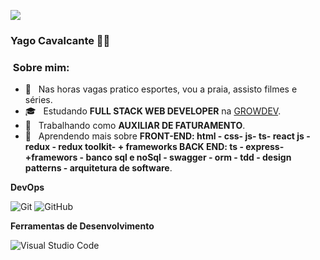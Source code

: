 
![](https://komarev.com/ghpvc/?username=VanessaSwerts&color=006bed)

<h3> Yago Cavalcante 👱‍♂️ </h3>
<h3>&nbsp;Sobre mim:</h3>

- 🥇 &nbsp; Nas horas vagas pratico esportes, vou a praia, assisto filmes e séries.
- 🎓 &nbsp; Estudando **FULL STACK WEB DEVELOPER** na <a href="[link da sua faculdade](https://www.growdev.com.br/)">GROWDEV</a>.
- 💼 &nbsp; Trabalhando como **AUXILIAR DE FATURAMENTO**.
- 🌱 &nbsp; Aprendendo mais sobre **FRONT-END: html - css- js- ts- react js - redux - redux toolkit- + frameworks
BACK END: ts - express- +framewors - banco sql e noSql - swagger - orm - tdd - design patterns - arquitetura de software**.


**DevOps**

  ![Git](https://img.shields.io/badge/-Git-333333?style=flat&logo=git)
  ![GitHub](https://img.shields.io/badge/-GitHub-333333?style=flat&logo=github)


**Ferramentas de Desenvolvimento**

  ![Visual Studio Code](https://img.shields.io/badge/-Visual%20Studio%20Code-333333?style=flat&logo=visual-studio-code&logoColor=007ACC)


<br/>

<br/>
